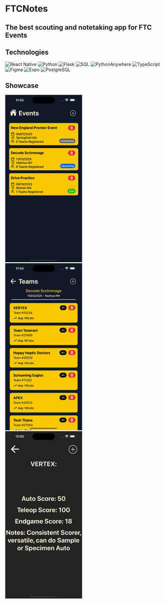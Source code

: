 # FTCNotes

<h2>The best scouting and notetaking app for FTC Events</h2>

## Technologies
![React Native](https://img.shields.io/badge/React%20Native-4FB0D6?style=for-the-badge&logo=react&logoColor=white)
![Python](https://img.shields.io/badge/Python-F0DB4F?style=for-the-badge&logo=python&logoColor=white)
![Flask](https://img.shields.io/badge/Flask-000000?style=for-the-badge&logo=flask&logoColor=white)
![SQL](https://img.shields.io/badge/SQL-6C9BD2?style=for-the-badge&logo=sql&logoColor=white)
![PythonAnywhere](https://img.shields.io/badge/PythonAnywhere-1AA1D6?style=for-the-badge&logo=py&logoColor=white)
![TypeScript](https://img.shields.io/badge/TypeScript-3178C6?style=for-the-badge&logo=typescript&logoColor=white)
![Figma](https://img.shields.io/badge/Figma-F24E1E?style=for-the-badge&logo=figma&logoColor=white)
![Expo](https://img.shields.io/badge/Expo-111827?style=for-the-badge&logo=expo&logoColor=white)
![PostgreSQL](https://img.shields.io/badge/PostgreSQL-2F6D8C?style=for-the-badge&logo=postgresql&logoColor=white)

## Showcase
<p float="left">
  <img src="./readMeImages/eventsPicture" width="245"/>
  &nbsp;&nbsp;&nbsp;&nbsp;&nbsp;
  <img src="./readMeImages/teamsPicture" width="245" />
  &nbsp;&nbsp;&nbsp;&nbsp;&nbsp;
  <img src="./readMeImages/infoPicture" width="245" />
</p>
